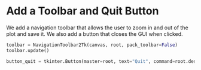 # Add a Toolbar and Quit Button

We add a navigation toolbar that allows the user to zoom in and out of the plot and save it. We also add a button that closes the GUI when clicked.

```python
toolbar = NavigationToolbar2Tk(canvas, root, pack_toolbar=False)
toolbar.update()

button_quit = tkinter.Button(master=root, text="Quit", command=root.destroy)
```

